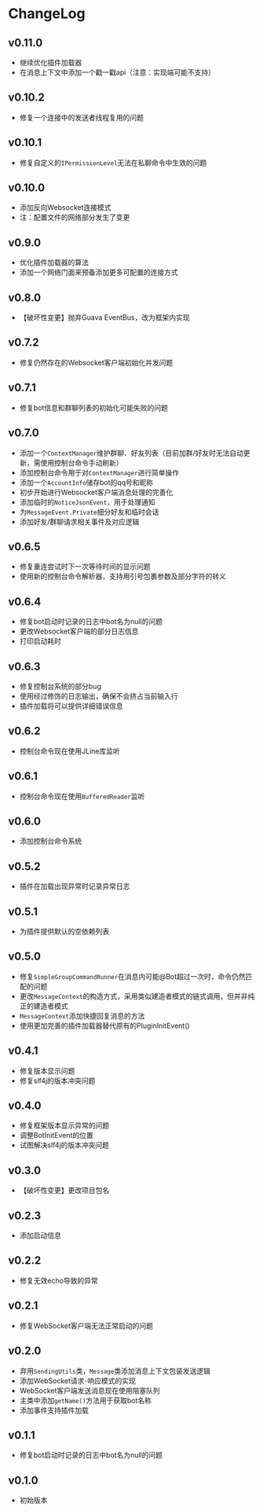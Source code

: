 # ChangeLog

## v0.11.0
 - 继续优化插件加载器
 - 在消息上下文中添加一个戳一戳api（注意：实现端可能不支持）

## v0.10.2
 - 修复一个连接中的发送者线程复用的问题

## v0.10.1
 - 修复自定义的`IPermissionLevel`无法在私聊命令中生效的问题

## v0.10.0
 - 添加反向Websocket连接模式
 - 注：配置文件的网络部分发生了变更

## v0.9.0
 - 优化插件加载器的算法
 - 添加一个网络门面来预备添加更多可配置的连接方式

## v0.8.0
 - 【破坏性变更】抛弃Guava EventBus，改为框架内实现

## v0.7.2
 - 修复仍然存在的Websocket客户端初始化并发问题

## v0.7.1
 - 修复bot信息和群聊列表的初始化可能失败的问题

## v0.7.0
 - 添加一个`ContextManager`维护群聊、好友列表（目前加群/好友时无法自动更新，需使用控制台命令手动刷新）
 - 添加控制台命令用于对`ContextManager`进行简单操作
 - 添加一个`AccountInfo`储存bot的qq号和昵称
 - 初步开始进行Websocket客户端消息处理的完善化
 - 添加临时的`NoticeJsonEvent`，用于处理通知
 - 为`MessageEvent.Private`细分好友和临时会话
 - 添加好友/群聊请求相关事件及对应逻辑

## v0.6.5
 - 修复重连尝试时下一次等待时间的显示问题
 - 使用新的控制台命令解析器，支持用引号包裹参数及部分字符的转义

## v0.6.4
 - 修复bot启动时记录的日志中bot名为null的问题
 - 更改Websocket客户端的部分日志信息
 - 打印启动耗时

## v0.6.3
 - 修复控制台系统的部分bug
 - 使用经过修饰的日志输出，确保不会挤占当前输入行
 - 插件加载将可以提供详细错误信息

## v0.6.2
 - 控制台命令现在使用JLine库监听

## v0.6.1
 - 控制台命令现在使用`BufferedReader`监听

## v0.6.0
 - 添加控制台命令系统

## v0.5.2
 - 插件在加载出现异常时记录异常日志

## v0.5.1
 - 为插件提供默认的空依赖列表

## v0.5.0
 - 修复`SimpleGroupCommandRunner`在消息内可能@Bot超过一次时，命令仍然匹配的问题
 - 更改`MessageContext`的构造方式，采用类似建造者模式的链式调用，但并非纯正的建造者模式
 - `MessageContext`添加快捷回复消息的方法
 - 使用更加完善的插件加载器替代原有的PluginInitEvent()

## v0.4.1
 - 修复版本显示问题
 - 修复slf4j的版本冲突问题

## v0.4.0
 - 修复框架版本显示异常的问题
 - 调整BotInitEvent的位置
 - 试图解决slf4j的版本冲突问题

## v0.3.0
 - 【破坏性变更】更改项目包名

## v0.2.3
 - 添加启动信息

## v0.2.2
 - 修复无效echo导致的异常

## v0.2.1
 - 修复WebSocket客户端无法正常启动的问题

## v0.2.0
 - 弃用`SendingUtils`类，`Message`类添加消息上下文包装发送逻辑
 - 添加WebSocket请求-响应模式的实现
 - WebSocket客户端发送消息现在使用阻塞队列
 - 主类中添加`getName()`方法用于获取bot名称
 - 添加事件支持插件加载

## v0.1.1
 - 修复bot启动时记录的日志中bot名为null的问题

## v0.1.0
 - 初始版本